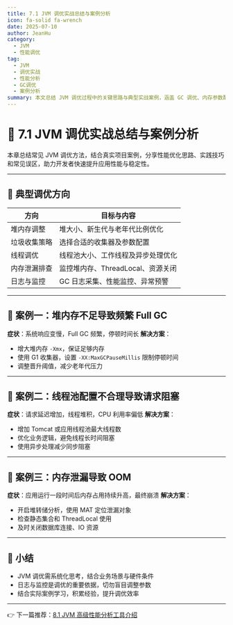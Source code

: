 ```yaml
---
title: 7.1 JVM 调优实战总结与案例分析
icon: fa-solid fa-wrench
date: 2025-07-10
author: JeanHu
category:
  - JVM
  - 性能调优
tag:
  - JVM
  - 调优实战
  - 性能分析
  - GC调优
  - 案例分析
summary: 本文总结 JVM 调优过程中的关键思路与典型实战案例，涵盖 GC 调优、内存参数配置、诊断工具使用等内容，帮助开发者系统掌握性能优化技能。
---
```


# 🔧 7.1 JVM 调优实战总结与案例分析

本章总结常见 JVM 调优方法，结合真实项目案例，分享性能优化思路、实践技巧和常见误区，助力开发者快速提升应用性能与稳定性。

------
<!-- more -->
## 🚦 典型调优方向

| 方向         | 目标与内容                         |
| ------------ | ---------------------------------- |
| 堆内存调整   | 堆大小、新生代与老年代比例优化     |
| 垃圾收集策略 | 选择合适的收集器及参数配置         |
| 线程调优     | 线程池大小、工作线程及异步处理优化 |
| 内存泄漏排查 | 监控堆内存、ThreadLocal、资源关闭  |
| 日志与监控   | GC 日志采集、性能监控、异常预警    |

------

## 📌 案例一：堆内存不足导致频繁 Full GC

**症状**：系统响应变慢，Full GC 频繁，停顿时间长
 **解决方案**：

- 增大堆内存 `-Xmx`，保证足够内存
- 使用 G1 收集器，设置 `-XX:MaxGCPauseMillis` 限制停顿时间
- 调整晋升阈值，减少老年代压力

------

## 📌 案例二：线程池配置不合理导致请求阻塞

**症状**：请求延迟增加，线程堆积，CPU 利用率偏低
 **解决方案**：

- 增加 Tomcat 或应用线程池最大线程数
- 优化业务逻辑，避免线程长时间阻塞
- 使用异步处理减少同步阻塞

------

## 📌 案例三：内存泄漏导致 OOM

**症状**：应用运行一段时间后内存占用持续升高，最终崩溃
 **解决方案**：

- 开启堆转储分析，使用 MAT 定位泄漏对象
- 检查静态集合和 ThreadLocal 使用
- 及时关闭数据库连接、IO 资源

------

## 📝 小结

- JVM 调优需系统化思考，结合业务场景与硬件条件
- 日志与监控是调优的重要依据，切勿盲目调整参数
- 结合实际案例学习，积累经验，提升调优效率

------

👉 下一篇推荐：[8.1 JVM 高级性能分析工具介绍](../8.%20JVM高级性能分析工具/8.1JVM%20高级性能分析工具介绍.md)